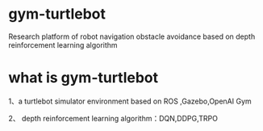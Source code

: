 # gym-turtlebot
Research platform of robot navigation obstacle avoidance based on depth reinforcement learning algorithm
# what is gym-turtlebot
1、a turtlebot simulator environment based on ROS ,Gazebo,OpenAI Gym

2、 depth reinforcement learning algorithm：DQN,DDPG,TRPO
